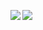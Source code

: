 <figure>
    <img align="left" src="https://github-readme-stats.vercel.app/api?username=uglyspoon&show_icons=true&icon_color=ad0d52&text_color=24292e&bg_color=ffffff&hide_title=true" />
    <img align="left" src="https://github-readme-stats.vercel.app/api/top-langs/?username=uglyspoon&layout=compact" />
</figure>
